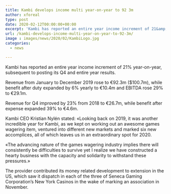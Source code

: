 ```yaml
---
title: Kambi develops income multi year-on-year to 92 3m
author: xforeal 
type: post
date: 2020-02-12T00:00:00+00:00
excerpt: 'Kambi has reported an entire year income increment of 21&amp;percnt; year-on-year, in the wake of posting its Q4 and entire year results '
url: /kambi-develops-income-multi-year-on-year-to-92-3m/
image : images/news/2020/02/KambiLogo.jpg
categories:
  - news

---
```

Kambi has reported an entire year income increment of 21&percnt; year-on-year, subsequent to posting its Q4 and entire year results.

Revenue from January to December 2019 rose to &euro;92.3m ($100.7m), while benefit after duty expanded by 6&percnt; yearly to &euro;10.4m and EBITDA rose 29&percnt; to &euro;29.1m.

Revenue for Q4 improved by 23&percnt; from 2018 to &euro;26.7m, while benefit after expense expanded 39&percnt; to &euro;4.6m.

Kambi CEO Kristian Nyl&eacute;n stated: &#171;Looking back on 2019, it was another incredible year for Kambi, as we kept on working out an awesome games wagering item, ventured into different new markets and marked six new accomplices, all of which leaves us in an extraordinary spot for 2020.

&#171;The advancing nature of the games wagering industry implies there will consistently be difficulties to survive yet I realize we have constructed a hearty business with the capacity and solidarity to withstand these pressures.&#187;

The provider contributed its money related development to extension in the US, which saw it dispatch in each of the three of Seneca Gaming Corporation&rsquo;s New York Casinos in the wake of marking an association in November.